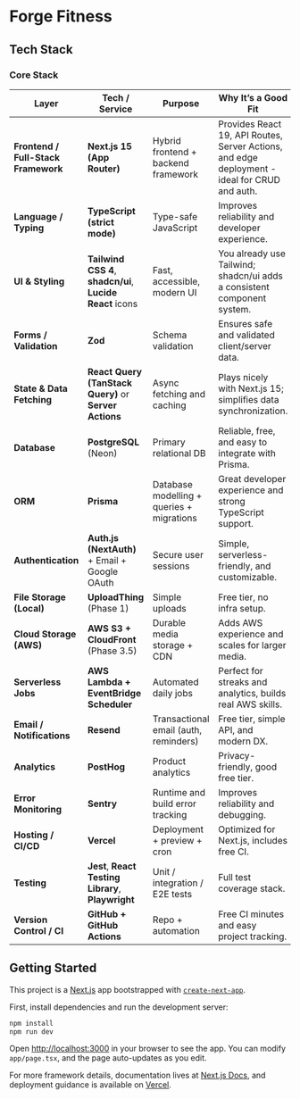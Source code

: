# Forge Fitness

## Tech Stack
### Core Stack 

| Layer | Tech / Service | Purpose | Why It’s a Good Fit |
|-------|----------------|----------|--------------------|
| **Frontend / Full-Stack Framework** | **Next.js 15 (App Router)** | Hybrid frontend + backend framework | Provides React 19, API Routes, Server Actions, and edge deployment - ideal for CRUD and auth. |
| **Language / Typing** | **TypeScript (strict mode)** | Type-safe JavaScript | Improves reliability and developer experience. |
| **UI & Styling** | **Tailwind CSS 4**, **shadcn/ui**, **Lucide React** icons | Fast, accessible, modern UI | You already use Tailwind; shadcn/ui adds a consistent component system. |
| **Forms / Validation** | **Zod** | Schema validation | Ensures safe and validated client/server data. |
| **State & Data Fetching** | **React Query (TanStack Query)** or **Server Actions** | Async fetching and caching | Plays nicely with Next.js 15; simplifies data synchronization. |
| **Database** | **PostgreSQL** (Neon) | Primary relational DB | Reliable, free, and easy to integrate with Prisma. |
| **ORM** | **Prisma** | Database modelling + queries + migrations | Great developer experience and strong TypeScript support. |
| **Authentication** | **Auth.js (NextAuth)** + Email + Google OAuth | Secure user sessions | Simple, serverless-friendly, and customizable. |
| **File Storage (Local)** | **UploadThing** (Phase 1) | Simple uploads | Free tier, no infra setup. |
| **Cloud Storage (AWS)** | **AWS S3 + CloudFront** (Phase 3.5) | Durable media storage + CDN | Adds AWS experience and scales for larger media. |
| **Serverless Jobs** | **AWS Lambda + EventBridge Scheduler** | Automated daily jobs | Perfect for streaks and analytics, builds real AWS skills. |
| **Email / Notifications** | **Resend** | Transactional email (auth, reminders) | Free tier, simple API, and modern DX. |
| **Analytics** | **PostHog** | Product analytics | Privacy-friendly, good free tier. |
| **Error Monitoring** | **Sentry** | Runtime and build error tracking | Improves reliability and debugging. |
| **Hosting / CI/CD** | **Vercel** | Deployment + preview + cron | Optimized for Next.js, includes free CI. |
| **Testing** | **Jest**, **React Testing Library**, **Playwright** | Unit / integration / E2E tests | Full test coverage stack. |
| **Version Control / CI** | **GitHub + GitHub Actions** | Repo + automation | Free CI minutes and easy project tracking. |

## Getting Started

This project is a [Next.js](https://nextjs.org) app bootstrapped with [`create-next-app`](https://nextjs.org/docs/app/api-reference/cli/create-next-app).

First, install dependencies and run the development server:

```bash
npm install
npm run dev
```

Open [http://localhost:3000](http://localhost:3000) in your browser to see the app. You can modify `app/page.tsx`, and the page auto-updates as you edit.

For more framework details, documentation lives at [Next.js Docs](https://nextjs.org/docs), and deployment guidance is available on [Vercel](https://vercel.com/new?utm_medium=default-template&filter=next.js&utm_source=create-next-app&utm_campaign=create-next-app-readme).
